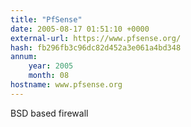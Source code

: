 ```yaml
---
title: "PfSense"
date: 2005-08-17 01:51:10 +0000
external-url: https://www.pfsense.org/
hash: fb296fb3c96dc82d452a3e061a4bd348
annum:
    year: 2005
    month: 08
hostname: www.pfsense.org
---
```


BSD based firewall
